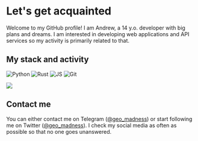 # Let's get acquainted
Welcome to my GitHub profile! I am Andrew, a 14 y.o. developer with big plans and dreams. I am interested in developing web applications and API services so my activity is primarily related to that.

## My stack and activity
![Python](https://img.shields.io/badge/-Python-blue?style=flat-square&logo=python&logoColor=white&e)
![Rust](https://img.shields.io/badge/-Rust-d19675?style=flat-square&logo=rust&logoColor=white)
![JS](https://img.shields.io/badge/-JavaScript-black?style=flat-square&logo=javascript&logoColor=ebd94e)
![Git](https://img.shields.io/badge/-Git-black?style=flat-square&logo=git&logoColor=white)

<img src="https://github-readme-stats.vercel.app/api?username=exthrempty&show_icons=true&count_private=true&theme=dark">


## Contact me
You can either contact me on Telegram ([@geo_madness](https://t.me/geo_madness)) or start following me on Twitter ([@geo_madness](https://twitter.com/geo_madness)). I check my social media as often as possible so that no one goes unanswered.
